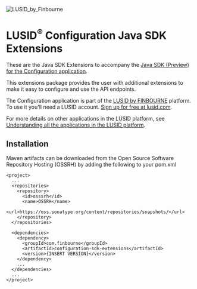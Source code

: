 ![LUSID_by_Finbourne](https://content.finbourne.com/LUSID_repo.png)

# LUSID<sup>®</sup> Configuration Java SDK Extensions

These are the Java SDK Extensions to accompany the [Java SDK (Preview) for the Configuration application](https://github.com/finbourne/configuration-sdk-java-preview).

This extensions package provides the user with additional extensions to make it easy to configure and use the API endpoints. 

The Configuration application is part of the [LUSID by FINBOURNE](https://www.finbourne.com/lusid-technology) platform. To use it you'll need a LUSID account. [Sign up for free at lusid.com](https://www.lusid.com/app/signup).

For more details on other applications in the LUSID platform, see [Understanding all the applications in the LUSID platform](https://support.lusid.com/knowledgebase/article/KA-01787/en-us).

## Installation 

Maven artifacts can be downloaded from the Open Source Software Repository Hosting (OSSRH) by adding the following to your pom.xml

```
<project>
  ...
  <repositories>
    <repository>
      <id>osssrh</id>
      <name>OSSRH</name>
      <url>https://oss.sonatype.org/content/repositories/snapshots/</url>
    </repository>
  </repositories>

  <dependencies>
    <dependency>
      <groupId>com.finbourne</groupId>
      <artifactId>configuration-sdk-extensions</artifactId>
      <version>{INSERT VERSION}</version>
    </dependency>
    ...
  </dependencies>
  ...
</project>
```